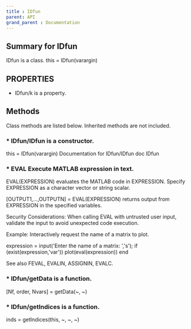 ```yaml
---
title : IDfun
parent: API
grand_parent : Documentation
---
```

## Summary for IDfun
IDfun is a class.
this = IDfun(varargin)
## PROPERTIES
* IDfun/k is a property.

## Methods
Class methods are listed below. Inherited methods are not included.
### * IDfun/IDfun is a constructor.
this = IDfun(varargin)
Documentation for IDfun/IDfun
doc IDfun

### * EVAL Execute MATLAB expression in text.
EVAL(EXPRESSION) evaluates the MATLAB code in EXPRESSION. Specify
EXPRESSION as a character vector or string scalar.

[OUTPUT1,...,OUTPUTN] = EVAL(EXPRESSION) returns output from EXPRESSION
in the specified variables.

Security Considerations: When calling EVAL with untrusted user input,
validate the input to avoid unexpected code execution.

Example: Interactively request the name of a matrix to plot.

expression = input('Enter the name of a matrix: ','s');
if (exist(expression,'var'))
plot(eval(expression))
end

See also FEVAL, EVALIN, ASSIGNIN, EVALC.

### * IDfun/getData is a function.
[Nf, order, Nvars] = getData(~, ~)

### * IDfun/getIndices is a function.
inds = getIndices(this, ~, ~, ~)

